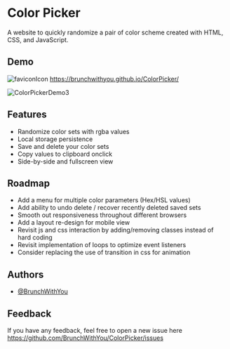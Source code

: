 
# Color Picker

A website to quickly randomize a pair of color scheme created with HTML, CSS, and JavaScript.


## Demo
![faviconIcon](https://user-images.githubusercontent.com/84001929/209029493-b71ceffb-c97b-468c-bf5a-19792b355784.png)
https://brunchwithyou.github.io/ColorPicker/

![ColorPickerDemo3](https://user-images.githubusercontent.com/84001929/209036713-79d64c15-c814-4ca0-809f-58d072a42f71.gif)


## Features

- Randomize color sets with rgba values
- Local storage persistence
- Save and delete your color sets
- Copy values to clipboard onclick
- Side-by-side and fullscreen view


## Roadmap

- Add a menu for multiple color parameters (Hex/HSL values)
- Add ability to undo delete / recover recently deleted saved sets
- Smooth out responsiveness throughout different browsers
- Add a layout re-design for mobile view
- Revisit js and css interaction by adding/removing classes instead of hard coding
- Revisit implementation of loops to optimize event listeners
- Consider replacing the use of transition in css for animation

## Authors

- [@BrunchWithYou](https://www.github.com/BrunchWithYou)


## Feedback

If you have any feedback, feel free to open a new issue here https://github.com/BrunchWithYou/ColorPicker/issues

